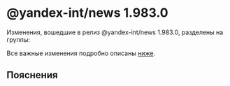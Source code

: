 # @yandex-int/news 1.983.0

<!-- ЧЕЛОВЕЧЕСКОЕ ВСТУПЛЕНИЕ -->

Изменения, вошедшие в релиз @yandex-int/news 1.983.0, разделены на группы:

Все важные изменения подробно описаны [ниже](#Пояснения).

## Пояснения

